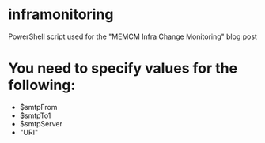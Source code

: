 # inframonitoring
PowerShell script used for the "MEMCM Infra Change Monitoring" blog post

# You need to specify values for the following:

* $smtpFrom
* $smtpTo1
* $smtpServer
* "URI" 

